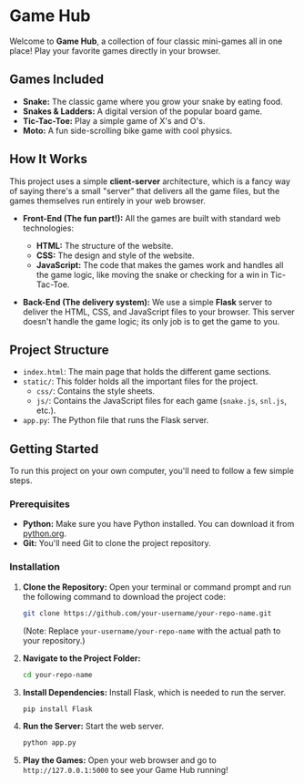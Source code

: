 

# Game Hub

Welcome to **Game Hub**, a collection of four classic mini-games all in one place\! Play your favorite games directly in your browser.

## Games Included

  * **Snake:** The classic game where you grow your snake by eating food.
  * **Snakes & Ladders:** A digital version of the popular board game.
  * **Tic-Tac-Toe:** Play a simple game of X's and O's.
  * **Moto:** A fun side-scrolling bike game with cool physics.

## How It Works

This project uses a simple **client-server** architecture, which is a fancy way of saying there's a small "server" that delivers all the game files, but the games themselves run entirely in your web browser.

  * **Front-End (The fun part\!):** All the games are built with standard web technologies:

      * **HTML:** The structure of the website.
      * **CSS:** The design and style of the website.
      * **JavaScript:** The code that makes the games work and handles all the game logic, like moving the snake or checking for a win in Tic-Tac-Toe.

  * **Back-End (The delivery system):** We use a simple **Flask** server to deliver the HTML, CSS, and JavaScript files to your browser. This server doesn't handle the game logic; its only job is to get the game to you.

## Project Structure

  * `index.html`: The main page that holds the different game sections.
  * `static/`: This folder holds all the important files for the project.
      * `css/`: Contains the style sheets.
      * `js/`: Contains the JavaScript files for each game (`snake.js`, `snl.js`, etc.).
  * `app.py`: The Python file that runs the Flask server.

## Getting Started

To run this project on your own computer, you'll need to follow a few simple steps.

### Prerequisites

  * **Python:** Make sure you have Python installed. You can download it from [python.org](https://www.python.org/).
  * **Git:** You'll need Git to clone the project repository.

### Installation

1.  **Clone the Repository:** Open your terminal or command prompt and run the following command to download the project code:

    ```bash
    git clone https://github.com/your-username/your-repo-name.git
    ```

    (Note: Replace `your-username/your-repo-name` with the actual path to your repository.)

2.  **Navigate to the Project Folder:**

    ```bash
    cd your-repo-name
    ```

3.  **Install Dependencies:** Install Flask, which is needed to run the server.

    ```bash
    pip install Flask
    ```

4.  **Run the Server:** Start the web server.

    ```bash
    python app.py
    ```

5.  **Play the Games:** Open your web browser and go to `http://127.0.0.1:5000` to see your Game Hub running\!
